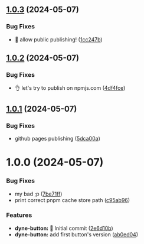 ## [1.0.3](https://github.com/dyne/components/compare/v1.0.2...v1.0.3) (2024-05-07)


### Bug Fixes

* 🤦 allow public publishing! ([1cc247b](https://github.com/dyne/components/commit/1cc247bdb9256e35d5b77b06cc0cd24c72819358))

## [1.0.2](https://github.com/dyne/components/compare/v1.0.1...v1.0.2) (2024-05-07)


### Bug Fixes

* 👌 let's try to publish on npmjs.com ([4df4fce](https://github.com/dyne/components/commit/4df4fce60e47a9c450a8cbeeeaf3f2bff76c1c81))

## [1.0.1](https://github.com/dyne/components/compare/v1.0.0...v1.0.1) (2024-05-07)


### Bug Fixes

* github pages publishing ([5dca00a](https://github.com/dyne/components/commit/5dca00a3b75cd4ff4f47644f6fd3ee4176de2ade))

# 1.0.0 (2024-05-07)


### Bug Fixes

* my bad ;p ([7be71ff](https://github.com/dyne/components/commit/7be71ffe7be95b470431557492dfc399b775d9b0))
* print correct pnpm cache store path ([c95ab96](https://github.com/dyne/components/commit/c95ab96752dd8b266cdecc5db3f64c230efa2ef6))


### Features

* **dyne-button:** 🎉 Initial commit ([2e6d10b](https://github.com/dyne/components/commit/2e6d10bd16343149d2b8ef3e20a49901a6c0a342))
* **dyne-button:** add first button's version ([ab0ed04](https://github.com/dyne/components/commit/ab0ed0445aae4b1a4ab2fe051fa0e09571ada8bb))
